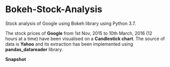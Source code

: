 # Bokeh-Stock-Analysis
Stock analysis of Google using Bokeh library using Python 3.7.

The stock prices of **Google** from 1st Nov, 2015 to 10th March, 2016 (12 hours at a time) have been visualised on a **Candlestick chart**.
The source of data is **Yahoo** and its extraction has been implemented using **pandas_datareader** library.

**Snapshot**

